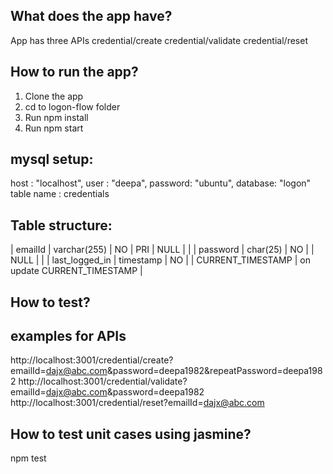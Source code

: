 What does the app have?
-----------------------------
App has three APIs 
    credential/create 
    credential/validate
    credential/reset

How to run the app?
-----------------------
1. Clone the app
2. cd to logon-flow folder
3. Run npm install
4. Run npm start

mysql setup:
-----------------------
host    : "localhost",
user    : "deepa",
password: "ubuntu",
database: "logon"
table name : credentials

Table structure:
----------------------

| emailId        | varchar(255) | NO   | PRI | NULL              |                             |
| password       | char(25)     | NO   |     | NULL              |                             |
| last_logged_in | timestamp    | NO   |     | CURRENT_TIMESTAMP | on update CURRENT_TIMESTAMP |



How to test?
------------------------------
examples for APIs
------------------------
http://localhost:3001/credential/create?emailId=dajx@abc.com&password=deepa1982&repeatPassword=deepa1982
http://localhost:3001/credential/validate?emailId=dajx@abc.com&password=deepa1982
http://localhost:3001/credential/reset?emailId=dajx@abc.com

How to test unit cases using jasmine?
--------------------------------------
npm test

